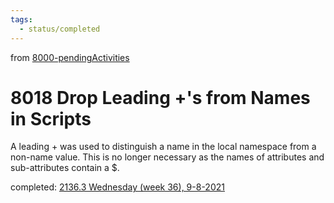 ```yaml
---
tags:
  - status/completed
---
```

from [8000-pendingActivities](8000-pendingActivities.md)
# 8018 Drop Leading +'s from Names in Scripts
A leading + was used to distinguish a name in the local namespace from a non-name  value. This is no longer necessary as the names of attributes and sub-attributes contain a $.

completed: [2136.3 Wednesday (week 36), 9-8-2021](2136.3%20Wednesday%20(week%2036),%209-8-2021.md)